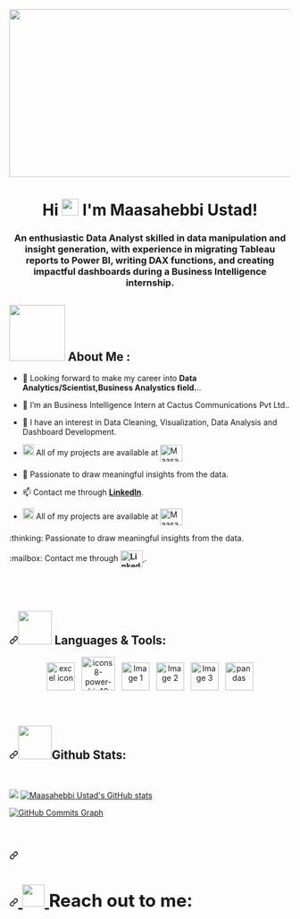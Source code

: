 <div id="header" align="center">
  <img src="https://github.com/MaasahebbiUstad/Maasahebbi_Ustad/assets/137813961/64bbb8ea-849c-4670-9647-b20af6074f5f" height="300" width="800"/>
</div>
<h1 align = "center">
  Hi
  <img src="https://github.com/MaasahebbiUstad/Maasahebbi_Ustad/assets/137813961/73b0ee41-9e88-4d01-a38a-e00f70417e86" width="30px"/> I'm Maasahebbi Ustad!
</h1>

<h3  align = "center">
 <b>An enthusiastic Data Analyst skilled in data manipulation and insight generation, with experience in migrating Tableau reports to Power BI, writing DAX functions, and creating impactful dashboards during a Business Intelligence internship.</b>
</h3>

  <h2>
  <img src="https://media.giphy.com/media/WUlplcMpOCEmTGBtBW/giphy.gif" width="100"> About Me :
</h2>


 - :eyes: Looking forward to make my career into <b> Data Analytics/Scientist,Business Analystics field.</b>..
 
 - :telescope: I’m an Business Intelligence Intern at Cactus Communications Pvt Ltd.</b>.
 
 - :seedling: I have an interest in Data Cleaning, Visualization, Data Analysis and Dashboard Development.
 
 - <p dir="auto"><g-emoji class="g-emoji" alias="man_technologist" fallback-src="https://github.githubassets.com/images/icons/emoji/unicode/1f468-1f4bb.png"><img class="emoji" alt="man_technologist" height="20" width="20" src="https://github.githubassets.com/images/icons/emoji/unicode/1f468-1f4bb.png"></g-emoji> All of my projects are available at <a href="https://github.com/MaasahebbiUstad/Maasahebbi_Ustad?tab=repositories"><img align="center" src="https://raw.githubusercontent.com/rahuldkjain/github-profile-readme-generator/master/src/images/icons/Social/github.svg" alt="Maasahebbi_Ustad" height="30" width="40" style="max-width: 100%;"></a></p>

 - :thinking: Passionate to draw meaningful insights from the data.
 
 - :mailbox: Contact me through <strong> <a href="https://www.linkedin.com/in/maasahebbi-ustad-740213227/" rel="nofollow" >LinkedIn</a></strong>.
 - <p dir="auto">
    <g-emoji class="g-emoji" alias="man_technologist" fallback-src="https://github.githubassets.com/images/icons/emoji/unicode/1f468-1f4bb.png">
        <img class="emoji" alt="man_technologist" height="20" width="20" src="https://github.githubassets.com/images/icons/emoji/unicode/1f468-1f4bb.png">
    </g-emoji>
    All of my projects are available at 
    <a href="https://github.com/MaasahebbiUstad/Maasahebbi_Ustad?tab=repositories">
        <img align="center" src="https://raw.githubusercontent.com/rahuldkjain/github-profile-readme-generator/master/src/images/icons/Social/github.svg" alt="Maasahebbi_Ustad" height="30" width="40" style="max-width: 100%;">
    </a>
</p>

<p dir="auto">
    :thinking: Passionate to draw meaningful insights from the data.
</p>

<p dir="auto">
    :mailbox: Contact me through 
    <strong>
        <a href="https://www.linkedin.com/in/maasahebbi-ustad-740213227/" rel="nofollow">
            <img align="center" src="https://camo.githubusercontent.com/162001cc0747178f47ced6e40de0cd16e375beb9b5fbca4ea3d520ecca78cd85/68747470733a2f2f696d672e69636f6e73382e636f6d2f666c75656e742f34382f3030303030302f6c696e6b6564696e2e706e67" alt="LinkedIn" height="30" width="40" style="max-width: 100%;">
        </a>
    </strong>.
</p>

 
 
 
 <br>
 <br>
 
 <h2 dir="auto"><a id="user-content--languages--tools" class="anchor" href="#-languages--tools" aria-hidden="true"><svg class="octicon octicon-link" viewBox="0 0 16 16" version="1.1" width="16" height="16" aria-hidden="true"><path fill-rule="evenodd" d="M7.775 3.275a.75.75 0 001.06 1.06l1.25-1.25a2 2 0 112.83 2.83l-2.5 2.5a2 2 0 01-2.83 0 .75.75 0 00-1.06 1.06 3.5 3.5 0 004.95 0l2.5-2.5a3.5 3.5 0 00-4.95-4.95l-1.25 1.25zm-4.69 9.64a2 2 0 010-2.83l2.5-2.5a2 2 0 012.83 0 .75.75 0 001.06-1.06 3.5 3.5 0 00-4.95 0l-2.5 2.5a3.5 3.5 0 004.95 4.95l1.25-1.25a.75.75 0 00-1.06-1.06l-1.25 1.25a2 2 0 01-2.83 0z"></path></svg></a><a target="_blank" rel="noopener noreferrer" href="https://camo.githubusercontent.com/b429fd0344f4072885b19923f824d4616893261e9d7cc2afb62f85224caca070/68747470733a2f2f6d656469612e67697068792e636f6d2f6d656469612f6a32704f476547594b65327843434b7766692f67697068792e676966"><img 
src="https://github.com/user-attachments/assets/b8659569-d2f4-4c3b-8cbb-bbf26a8e6972" width="60" style="max-width: 100%;"></a> <strong>Languages &amp; Tools:</strong></h2>

 
 <p align="center" dir="auto">
    <img src="https://github.com/user-attachments/assets/e1c14bad-19b0-471d-abe6-cd9f96877983" alt="excel icon" width="50"/>
    &nbsp;
    <img src="https://github.com/user-attachments/assets/582e6d51-6a60-4a8c-b381-84f53af6fa69" alt="icons8-power-bi-48" width="60" height="60"/>
    &nbsp;
    <img src="https://github.com/user-attachments/assets/b15e6d0e-5979-456b-a355-86c0ee157771" alt="Image 1" width="50"/>
    &nbsp;
    <img src="https://github.com/user-attachments/assets/f5a0581f-93be-4b62-8059-09c52e252b72" alt="Image 2" width="50" height="50"/>
    &nbsp;
    <img src="https://github.com/user-attachments/assets/df83b916-66f4-4ccb-a432-5ef64a9c44be" alt="Image 3" width="50"/>
    &nbsp;
    <img src="https://github.com/user-attachments/assets/47985e6b-a822-4797-8fb4-df68d703b46a" alt="pandas" width="50" height="50"/>
</p>

<br>

<h2 dir="auto"><a id="user-content-github-stats" class="anchor" href="#github-stats" aria-hidden="true"><svg class="octicon octicon-link" viewBox="0 0 16 16" version="1.1" width="16" height="16" aria-hidden="true"><path fill-rule="evenodd" d="M7.775 3.275a.75.75 0 001.06 1.06l1.25-1.25a2 2 0 112.83 2.83l-2.5 2.5a2 2 0 01-2.83 0 .75.75 0 00-1.06 1.06 3.5 3.5 0 004.95 0l2.5-2.5a3.5 3.5 0 00-4.95-4.95l-1.25 1.25zm-4.69 9.64a2 2 0 010-2.83l2.5-2.5a2 2 0 012.83 0 .75.75 0 001.06-1.06 3.5 3.5 0 00-4.95 0l-2.5 2.5a3.5 3.5 0 004.95 4.95l1.25-1.25a.75.75 0 00-1.06-1.06l-1.25 1.25a2 2 0 01-2.83 0z"></path></svg></a><a target="_blank" rel="noopener noreferrer" href="https://camo.githubusercontent.com/6324b8a2d7c4e78c6271e5bdb479001f501fe1108cdd4a0563d5b08758feb0c4/68747470733a2f2f6d656469612e67697068792e636f6d2f6d656469612f5a434e36463346416b7773794f47553252532f67697068792e676966"><img src="https://camo.githubusercontent.com/6324b8a2d7c4e78c6271e5bdb479001f501fe1108cdd4a0563d5b08758feb0c4/68747470733a2f2f6d656469612e67697068792e636f6d2f6d656469612f5a434e36463346416b7773794f47553252532f67697068792e676966" width="60" style="max-width: 100%;"></a>Github Stats:</h2>

 <br>
 <p align="center" dir="auto">
  
  <a href="https://github.com/MaasahebbiUstad/Maasahebbi_Ustad"><img src="https://github-readme-streak-stats.herokuapp.com/?user=mmustad&stroke=ffffff&background=1c1917&ring=0891b2&fire=0891b2&currStreakNum=ffffff&currStreakLabel=0891b2&sideNums=ffffff&sideLabels=ffffff&dates=ffffff&hide_border=true" /></a>
   <a href="https://github.com/MaasahebbiUstad/Maasahebbi_Ustad"><img src="https://github-readme-stats.vercel.app/api?username=mmustad&show_icons=true&hide=&count_private=true&title_color=0891b2&text_color=ffffff&icon_color=0891b2&bg_color=1c1917&hide_border=true&show_icons=true" alt="Maasahebbi Ustad's GitHub stats" /></a>
   
<a href="https://github.com/MaasahebbiUstad/Maasahebbi_Ustad"><img src="https://activity-graph.herokuapp.com/graph?username=mmustad&bg_color=1c1917&color=ffffff&line=0891b2&point=ffffff&area_color=1c1917&area=true&hide_border=true&custom_title=GitHub%20Commits%20Graph" alt="GitHub Commits Graph" /></a>
 </p>
<br>
<h2 dir="auto">
    <a id="user-content--reach-out-to-me-" class="anchor" href="#-reach-out-to-me-" aria-hidden="true">
        <svg class="octicon octicon-link" viewBox="0 0 16 16" version="1.1" width="16" height="16" aria-hidden="true">
            <path fill-rule="evenodd" d="M7.775 3.275a.75.75 0 001.06 1.06l1.25-1.25a2 2 0 112.83 2.83l-2.5 2.5a2 2 0 01-2.83 0 .75.75 0 00-1.06 1.06 3.5 3.5 0 004.95 0l2.5-2.5a3.5 3.5 0 00-4.95-4.95l-1.25 1.25zm-4.69 9.64a2 2 0 010-2.83l2.5-2.5a2 2 0 012.83 0 .75.75 0 001.06-1.06 3.5 3.5 0 00-4.95 0l-2.5 2.5a3.5 3.5 0 004.95 4.95l1.25-1.25a.75.75 0 00-1.06-1.06l-1.25 1.25a2 2 0 01-2.83 0z"></path>
<h2 dir="auto">
    <a id="user-content--reach-out-to-me-" class="anchor" href="#-reach-out-to-me-" aria-hidden="true">
        <svg class="octicon octicon-link" viewBox="0 0 16 16" version="1.1" width="16" height="16" aria-hidden="true">
            <path fill-rule="evenodd" d="M7.775 3.275a.75.75 0 001.06 1.06l1.25-1.25a2 2 0 112.83 2.83l-2.5 2.5a2 2 0 01-2.83 0 .75.75 0 00-1.06 1.06 3.5 3.5 0 004.95 0l2.5-2.5a3.5 3.5 0 00-4.95-4.95l-1.25 1.25zm-4.69 9.64a2 2 0 010-2.83l2.5-2.5a2 2 0 012.83 0 .75.75 0 001.06-1.06 3.5 3.5 0 00-4.95 0l-2.5 2.5a3.5 3.5 0 004.95 4.95l1.25-1.25a.75.75 0 00-1.06-1.06l-1.25 1.25a2 2 0 01-2.83 0z"></path>
        </svg>
    </a>
    <a target="_blank" rel="noopener noreferrer" href="https://github.com/user-attachments/assets/43b546ef-05a5-4d99-84b5-9466d87c8fd4">
        <img src="https://github.com/user-attachments/assets/43b546ef-05a5-4d99-84b5-9466d87c8fd4" width="40" style="max-width: 100%;">
    </a>
    <strong>Reach out to me:</strong>
</h2>



 <!--
**Maasahebbi Ustad/Maasahebbi Ustad** is a ✨ _special_ ✨ repository because its `README.md` (this file) appears on your GitHub profile.

Here are some ideas to get you started:

-
